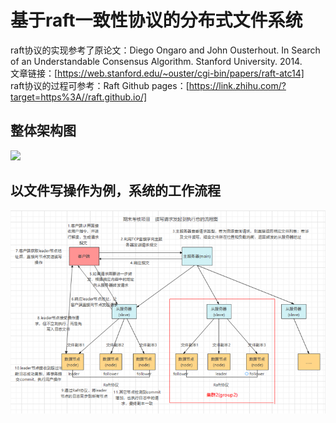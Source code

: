 # 基于raft一致性协议的分布式文件系统
raft协议的实现参考了原论文：Diego Ongaro and John Ousterhout. In Search of an Understandable Consensus Algorithm. Stanford University. 2014.    
文章链接：[https://web.stanford.edu/~ouster/cgi-bin/papers/raft-atc14]    
raft协议的过程可参考：Raft Github pages：[https://link.zhihu.com/?target=https%3A//raft.github.io/]     

## 整体架构图
![](https://gitee.com/he-fupeng123/Photos/raw/master/Photos/ssx-1.png)
## 以文件写操作为例，系统的工作流程
[![](./Photos/2.png)](https://github.com/Cl-HFP/DFS_based_on_raft/blob/main/Photos/2.png)